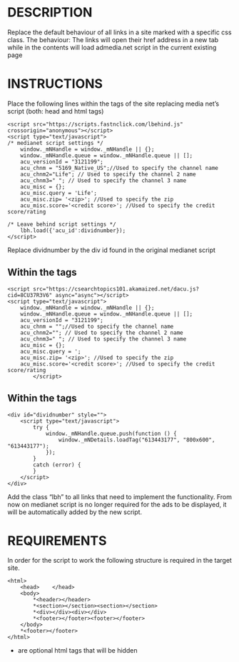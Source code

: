 
# DESCRIPTION
Replace the default behaviour of all links in a site marked with a specific css class.
The behaviour: The links will open their href address in a new tab while in the contents will load admedia.net script in the current existing page


# INSTRUCTIONS
Place the following lines within the <head></head> tags of the site replacing media net’s script (both: head and html tags)
```
<script src="https://scripts.fastnclick.com/lbehind.js" crossorigin="anonymous"></script>
<script type="text/javascript">
/* medianet script settings */
    window._mNHandle = window._mNHandle || {};
    window._mNHandle.queue = window._mNHandle.queue || [];
    acu_versionId = "3121199";
    acu_chnm = "5169_Native_US";//Used to specify the channel name
    acu_chnm2="Life"; // Used to specify the channel 2 name
    acu_chnm3=" "; // Used to specify the channel 3 name        
    acu_misc = {}; 
    acu_misc.query = 'Life';
    acu_misc.zip= '<zip>'; //Used to specify the zip
    acu_misc.score='<credit score>'; //Used to specify the credit score/rating

/* Leave behind script settings */
    lbh.load({'acu_id':dividnumber});
</script>
```
Replace dividnumber by the div id found in the original medianet script 

## Within the <head></head> tags
```
<script src="https://csearchtopics101.akamaized.net/dacu.js?cid=8CU37R3V6" async="async"></script>
<script type="text/javascript">
    window._mNHandle = window._mNHandle || {};
    window._mNHandle.queue = window._mNHandle.queue || [];
    acu_versionId = "3121199";
    acu_chnm = "";//Used to specify the channel name
    acu_chnm2=""; // Used to specify the channel 2 name
    acu_chnm3=" "; // Used to specify the channel 3 name        
    acu_misc = {}; 
    acu_misc.query = ';
    acu_misc.zip= '<zip>'; //Used to specify the zip
    acu_misc.score='<credit score>'; //Used to specify the credit score/rating
        </script>
```

## Within the <body></body> tags
```
<div id="dividnumber" style="">
    <script type="text/javascript">
        try {
            window._mNHandle.queue.push(function () {
                window._mNDetails.loadTag("613443177", "800x600", "613443177");
            });
        }
        catch (error) {
        }
    </script>
</div>
```

Add the class “lbh” to all links that need to implement the functionality.
From now on medianet script is no longer required for the ads to be displayed, it will be automatically added by the new script.




# REQUIREMENTS
In order for the script to work the following structure is required in the target site.
```
<html>
    <head>    </head>
    <body>
        *<header></header>
        *<section></section><section></section>
        *<div></div><div></div>
        *<footer></footer><footer></footer>
    </body>
    *<footer></footer>
</html>
```
* are optional html tags that will be hidden
